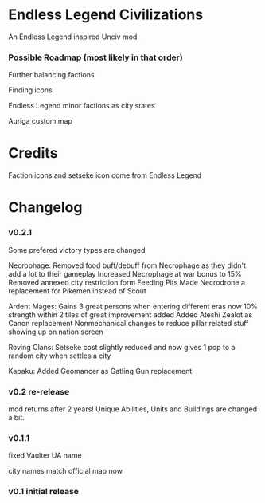# Endless Legend Civilizations
An Endless Legend inspired Unciv mod.

### Possible Roadmap (most likely in that order)
Further balancing factions

Finding icons

Endless Legend minor factions as city states

Auriga custom map

# Credits
Faction icons and setseke icon come from Endless Legend

# Changelog
### v0.2.1
Some prefered victory types are changed

Necrophage:
Removed food buff/debuff from Necrophage as they didn't add a lot to their gameplay
Increased Necrophage at war bonus to 15%
Removed annexed city restriction form Feeding Pits
Made Necrodrone a replacement for Pikemen instead of Scout 

Ardent Mages:
Gains 3 great persons when entering different eras now
10% strength within 2 tiles of great improvement added
Added Ateshi Zealot as Canon replacement
Nonmechanical changes to reduce pillar related stuff showing up on nation screen

Roving Clans:
Setseke cost slightly reduced and now gives 1 pop to a random city when settles a city

Kapaku:
Added Geomancer as Gatling Gun replacement

### v0.2    re-release
mod returns after 2 years!
Unique Abilities, Units and Buildings are changed a bit.

### v0.1.1	
fixed Vaulter UA name

city names match official map now

### v0.1	initial release
